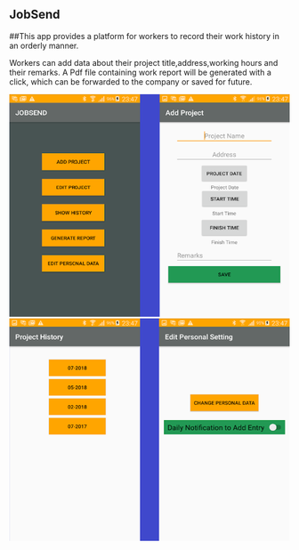 ## JobSend

##This app provides a platform for workers to record their work history in an orderly manner.

Workers can add data about their project title,address,working hours and their remarks.
A Pdf file containing work report will be generated with a click, which can be forwarded to
the company or saved for future.

<img src="app/src/main/res/drawable/one.png" width="700" height="400">


<img src="app/src/main/res/drawable/two.png" width="700" height="400">
